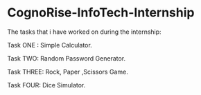 # CognoRise-InfoTech-Internship

The tasks that i have worked on during the internship:

Task ONE : Simple Calculator.

Task TWO: Random Password Generator.

Task THREE: Rock, Paper ,Scissors Game.

Task FOUR: Dice Simulator.
